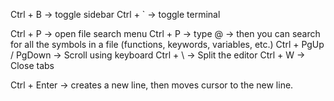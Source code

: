 Ctrl + B -> toggle sidebar
Ctrl + \` -> toggle terminal

Ctrl + P -> open file search menu
Ctrl + P -> type @ -> then you can search for all the symbols in a file (functions, keywords, variables, etc.)
Ctrl + PgUp / PgDown -> Scroll using keyboard
Ctrl + \\ -> Split the editor
Ctrl + W -> Close tabs

Ctrl + Enter -> creates a new line, then moves cursor to the new line.


